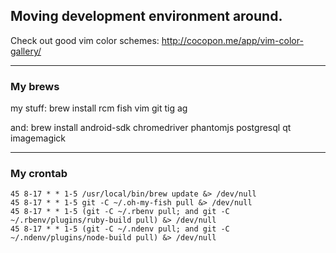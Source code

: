 Moving development environment around.
------

Check out good vim color schemes: http://cocopon.me/app/vim-color-gallery/

------

### My brews

my stuff:
    brew install rcm fish vim git tig ag

and:
    brew install android-sdk chromedriver phantomjs postgresql qt imagemagick

------

### My crontab

    45 8-17 * * 1-5	/usr/local/bin/brew update &> /dev/null
    45 8-17 * * 1-5	git -C ~/.oh-my-fish pull &> /dev/null
    45 8-17 * * 1-5	(git -C ~/.rbenv pull; and git -C ~/.rbenv/plugins/ruby-build pull) &> /dev/null
    45 8-17 * * 1-5	(git -C ~/.ndenv pull; and git -C ~/.ndenv/plugins/node-build pull) &> /dev/null

